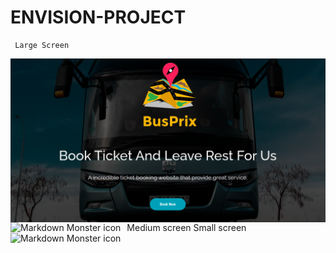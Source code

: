# ENVISION-PROJECT

     Large Screen
<img src="https://github.com/anuragkumar2121/ENVISION-PROJECT/blob/main/IMG/1.PNG"
     alt="Markdown Monster icon"
     style="float: left; margin-right: 10px;" />
     Medium screen
     <img src="https://github.com/anuragkumar2121/EnviPractice/blob/main/image/Capture3.PNG"
     alt="Markdown Monster icon"
     style="float: left; margin-right: 10px;" />
     Small screen
     <img src="https://github.com/anuragkumar2121/EnviPractice/blob/main/image/Capture4.PNG"
     alt="Markdown Monster icon"
     style="float: left; margin-right: 10px;" />
